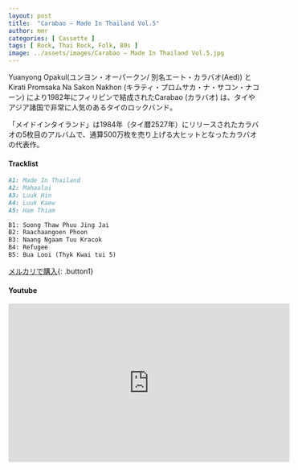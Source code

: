 ```yaml
---
layout: post
title:  "Carabao – Made In Thailand Vol.5"
author: mmr
categories: [ Cassette ]
tags: [ Rock, Thai Rock, Folk, 80s ]
image: ../assets/images/Carabao – Made In Thailand Vol.5.jpg
---
```


Yuanyong Opakul(ユンヨン・オーパークン/ 別名エート・カラバオ(Aed)) と Kirati Promsaka Na Sakon Nakhon (キラティ・プロムサカ・ナ・サコン・ナコーン)  により1982年にフィリピンで結成されたCarabao (カラバオ) は、タイやアジア諸国で非常に人気のあるタイのロックバンド。

「メイドインタイランド」は1984年（タイ暦2527年）にリリースされたカラバオの5枚目のアルバムで、通算500万枚を売り上げる大ヒットとなったカラバオの代表作。

#### Tracklist
```md
A1: Made In Thailand
A2: Mahaalai
A3: Luuk Hin
A4: Luuk Kaew
A5: Ham Thiam

B1: Soong Thaw Phuu Jing Jai
B2: Raachaangoen Phoon
B3: Naang Ngaam Tuu Kracok
B4: Refugee
B5: Bua Looi (Thyk Kwai tui 5)
```

[メルカリで購入](https://jp.mercari.com/item/m90196918121?afid=6142608987){: .button1}

#### Youtube
<iframe width="560" height="315" src="https://www.youtube.com/embed/7o8wlyf8l0k?si=vLFVGwSGLKvEH-uj" title="YouTube video player" frameborder="0" allow="accelerometer; autoplay; clipboard-write; encrypted-media; gyroscope; picture-in-picture; web-share" referrerpolicy="strict-origin-when-cross-origin" allowfullscreen></iframe>